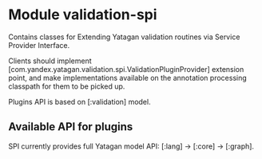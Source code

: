# Module validation-spi

Contains classes for Extending Yatagan validation routines via Service Provider Interface.

Clients should implement [com.yandex.yatagan.validation.spi.ValidationPluginProvider] extension point,
and make implementations available on the annotation processing classpath for them to be picked up.

Plugins API is based on [:validation] model.

## Available API for plugins

SPI currently provides full Yatagan model API: [:lang] -> [:core] -> [:graph].